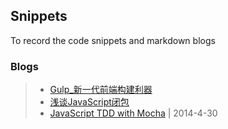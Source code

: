Snippets
--------

To record the code snippets and markdown blogs

### Blogs
> * [Gulp_新一代前端构建利器](Snippets/blob/master/blogs/technique/Gulp_新一代前端构建利器.md)
> * [浅谈JavaScript闭包](Snippets/blob/master/blogs/technique/浅谈JavaScript闭包.md)
> * [JavaScript TDD with Mocha](Snippets/blob/master/blogs/technique/JavaScript%20TDD%20with%20Mocha.md)
 | 2014-4-30